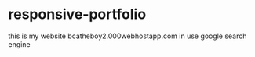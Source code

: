 # responsive-portfolio
this is my website bcatheboy2.000webhostapp.com in use google search engine  
